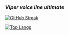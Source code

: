 ### *Viper voice line ultimate*

[![GitHub Streak](https://streak-stats.demolab.com?user=papatutu)](https://git.io/streak-stats)

[![Top Langs](https://github-readme-stats.vercel.app/api/top-langs/?username=papatutu)](https://github.com/anuraghazra/github-readme-stats)

<!--
**berberin/berberin** is a ✨ _special_ ✨ repository because its `README.md` (this file) appears on your GitHub profile.

Here are some ideas to get you started:

- 🔭 I’m currently working on ...
- 🌱 I’m currently learning ...
- 👯 I’m looking to collaborate on ...
- 🤔 I’m looking for help with ...
- 💬 Ask me about ...
- 📫 How to reach me: ...
- 😄 Pronouns: ...
- ⚡ Fun fact: ...
-->
